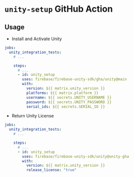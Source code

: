 # `unity-setup` GitHub Action

## Usage
-   Install and Activate Unity
```yml
jobs:
  unity_integration_tests:
    # ...

    steps:
      # ...
      - id: unity_setup
        uses: firebase/firebase-unity-sdk/gha/unity@main
        with:
          version: ${{ matrix.unity_version }}
          platforms: ${{ matrix.platform }}
          username: ${{ secrets.UNITY_USERNAME }}
          password: ${{ secrets.UNITY_PASSWORD }}
          serial_ids: ${{ secrets.SERIAL_ID }}
```


-   Return Unity License
```yml
jobs:
  unity_integration_tests:
    # ...

    steps:
      # ...
      - id: unity_setup
        uses: firebase/firebase-unity-sdk/unity@unity-gha
        with:
          version: ${{ matrix.unity_version }}
          release_license: "true"
```
